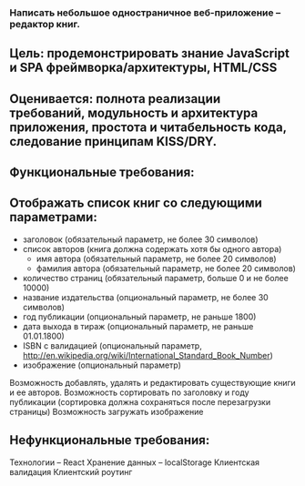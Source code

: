 ### Написать небольшое одностраничное веб-приложение – редактор книг.

## Цель: продемонстрировать знание JavaScript и SPA фреймворка/архитектуры, HTML/CSS

## Оценивается: полнота реализации требований, модульность и архитектура приложения, простота и читабельность кода, следование принципам KISS/DRY.

## Функциональные требования:

## Отображать список книг со следующими параметрами:

- заголовок (обязательный параметр, не более 30 символов)
- список авторов (книга должна содержать хотя бы одного автора)
	- имя автора (обязательный параметр, не более 20 символов)
	- фамилия автора (обязательный параметр, не более 20 символов)
- количество страниц (обязательный параметр, больше 0 и не более 10000)
- название издательства (опциональный параметр, не более 30 символов)
- год публикации (опциональный параметр, не раньше 1800)
- дата выхода в тираж (опциональный параметр, не раньше 01.01.1800)
- ISBN с валидацией (опциональный параметр, http://en.wikipedia.org/wiki/International_Standard_Book_Number)
- изображение (опциональный параметр)

Возможность добавлять, удалять и редактировать существующие книги и ее авторов.
Возможность сортировать по заголовку и году публикации (сортировка должна сохраняться после перезагрузки страницы)
Возможность загружать изображение


## Нефункциональные требования:

Технологии – React
Хранение данных – localStorage
Клиентская валидация
Клиентский роутинг

